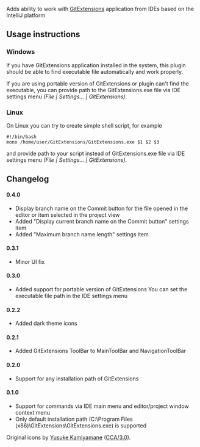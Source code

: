 Adds ability to work with [GitExtensions](https://github.com/gitextensions/gitextensions) application from IDEs based on the IntelliJ platform

## **Usage instructions**
### **Windows**
If you have GitExtensions application installed in the system, this plugin should be able to find executable file automatically and work properly.

If you are using portable version of GitExtensions or plugin can't find the executable, you can provide path to the GitExtensions.exe file via IDE settings menu *(File | Settings... | GitExtensions)*.

### **Linux**
On Linux you can try to create simple shell script, for example
```shell
#!/bin/bash
mono /home/user/GitExtensions/GitExtensions.exe $1 $2 $3
```
and provide path to your script instead of GitExtensions.exe file via IDE settings menu *(File | Settings... | GitExtensions)*.

## **Changelog**
#### 0.4.0
* Display branch name on the Commit button for the file opened in the editor or item selected in the project view
* Added "Display current branch name on the Commit button" settings item
* Added "Maximum branch name length" settings item
#### 0.3.1
* Minor UI fix
#### 0.3.0
* Added support for portable version of GitExtensions
You can set the executable file path in the IDE settings menu
#### 0.2.2
* Added dark theme icons
#### 0.2.1
* Added GitExtensions ToolBar to MainToolBar and NavigationToolBar
#### 0.2.0
* Support for any installation path of GitExtensions
#### 0.1.0
* Support for commands via IDE main menu and editor/project window context menu
* Only default installation path (C:\Program Files (x86)\GitExtensions\GitExtensions.exe) is supported

Original icons by [Yusuke Kamiyamane](http://p.yusukekamiyamane.com/) ([CCA/3.0](http://creativecommons.org/licenses/by/3.0/)).
